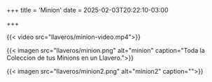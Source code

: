 +++
title = 'Minion'
date = 2025-02-03T20:22:10-03:00

+++

{{< video src="llaveros/minion-video.mp4">}}

{{< imagen src="llaveros/minion.png" alt="minion" caption="Toda la Coleccion de tus Minions en un Llavero.">}}

{{< imagen src="llaveros/minion2.png" alt="minion2" caption="">}}